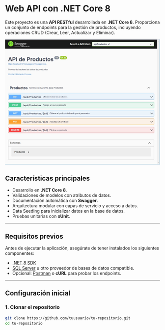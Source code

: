 # Web API con .NET Core 8

Este proyecto es una **API RESTful** desarrollada en **.NET Core 8**. Proporciona un conjunto de endpoints para la gestión de productos, incluyendo operaciones CRUD (Crear, Leer, Actualizar y Eliminar).

![Swagger final screen](https://github.com/roco170a/webapi-productos/blob/master/raw/swagger.jpg "Swagger")

## Características principales

- Desarrollo en **.NET Core 8**.
- Validaciones de modelos con atributos de datos.
- Documentación automática con **Swagger**.
- Arquitectura modular con capas de servicio y acceso a datos.
- Data Seeding para inicializar datos en la base de datos.
- Pruebas unitarias con **xUnit**.

---

## Requisitos previos

Antes de ejecutar la aplicación, asegúrate de tener instalados los siguientes componentes:

- [.NET 8 SDK](https://dotnet.microsoft.com/download/dotnet/8.0)
- [SQL Server](https://www.microsoft.com/sql-server) u otro proveedor de bases de datos compatible.
- Opcional: [Postman](https://www.postman.com/) o **cURL** para probar los endpoints.

---

## Configuración inicial

### 1. Clonar el repositorio
```bash
git clone https://github.com/tuusuario/tu-repositorio.git
cd tu-repositorio
